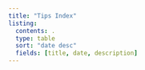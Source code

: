 ```yaml
---
title: "Tips Index"
listing:
  contents: .
  type: table
  sort: "date desc"
  fields: [title, date, description]
---
```

